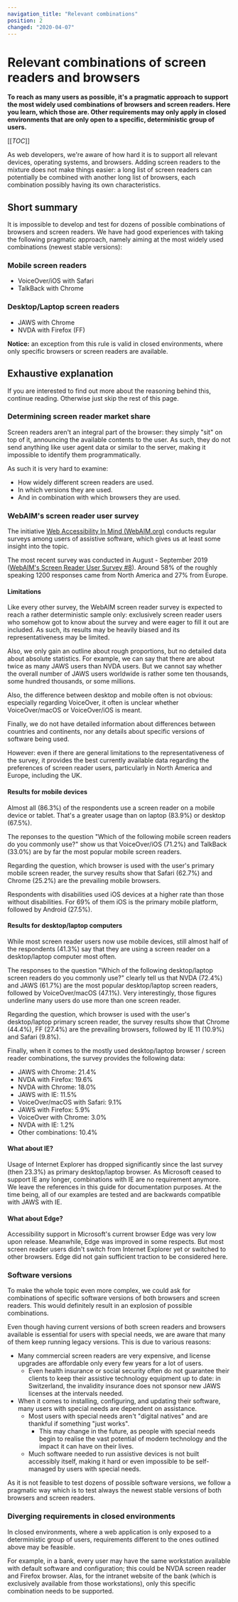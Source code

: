 ```yaml
---
navigation_title: "Relevant combinations"
position: 2
changed: "2020-04-07"
---
```


# Relevant combinations of screen readers and browsers

**To reach as many users as possible, it's a pragmatic approach to support the most widely used combinations of browsers and screen readers. Here you learn, which those are. Other requirements may only apply in closed environments that are only open to a specific, deterministic group of users.**

[[_TOC_]]

As web developers, we're aware of how hard it is to support all relevant devices, operating systems, and browsers. Adding screen readers to the mixture does not make things easier: a long list of screen readers can potentially be combined with another long list of browsers, each combination possibly having its own characteristics.

## Short summary

It is impossible to develop and test for dozens of possible combinations of browsers and screen readers. We have had good experiences with taking the following pragmatic approach, namely aiming at the most widely used combinations (newest stable versions):

### Mobile screen readers

- VoiceOver/iOS with Safari
- TalkBack with Chrome

### Desktop/Laptop screen readers

- JAWS with Chrome
- NVDA with Firefox (FF)

**Notice:** an exception from this rule is valid in closed environments, where only specific browsers or screen readers are available.

## Exhaustive explanation

If you are interested to find out more about the reasoning behind this, continue reading. Otherwise just skip the rest of this page.

### Determining screen reader market share

Screen readers aren't an integral part of the browser: they simply "sit" on top of it, announcing the available contents to the user. As such, they do not send anything like user agent data or similar to the server, making it impossible to identify them programmatically.

As such it is very hard to examine:

- How widely different screen readers are used.
- In which versions they are used.
- And in combination with which browsers they are used.

### WebAIM's screen reader user survey

The initiative [Web Accessibility In Mind (WebAIM.org)](https://webaim.org/) conducts regular surveys among users of assistive software, which gives us at least some insight into the topic.

The most recent survey was conducted in August - September 2019 ([WebAIM's Screen Reader User Survey #8](https://webaim.org/projects/screenreadersurvey8/)). Around 58% of the roughly speaking 1200 responses came from North America and 27% from Europe.

#### Limitations

Like every other survey, the WebAIM screen reader survey is expected to reach a rather deterministic sample only: exclusively screen reader users who somehow got to know about the survey and were eager to fill it out are included. As such, its results may be heavily biased and its representativeness may be limited.

Also, we only gain an outline about rough proportions, but no detailed data about absolute statistics. For example, we can say that there are about twice as many JAWS users than NVDA users. But we cannot say whether the overall number of JAWS users worldwide is rather some ten thousands, some hundred thousands, or some millions.

Also, the difference between desktop and mobile often is not obvious: especially regarding VoiceOver, it often is unclear whether VoiceOver/macOS or VoiceOver/iOS is meant.

Finally, we do not have detailed information about differences between countries and continents, nor any details about specific versions of software being used.

However: even if there are general limitations to the representativeness of the survey, it provides the best currently available data regarding the preferences of screen reader users, particularly in North America and Europe, including the UK.

#### Results for mobile devices

Almost all (86.3%) of the respondents use a screen reader on a mobile device or tablet. That's a greater usage than on laptop (83.9%) or desktop (67.5%).

The reponses to the question "Which of the following mobile screen readers do you commonly use?" show us that VoiceOver/iOS (71.2%) and TalkBack (33.0%) are by far the most popular mobile screen readers.

Regarding the question, which browser is used with the user's primary mobile screen reader, the survey results show that Safari (62.7%) and Chrome (25.2%) are the prevailing mobile browsers.

Respondents with disabilities used iOS devices at a higher rate than those without disabilities. For 69% of them iOS is the primary mobile platform, followed by Android (27.5%).

#### Results for desktop/laptop computers

While most screen reader users now use mobile devices, still almost half of the respondents (41.3%) say that they are using a screen reader on a desktop/laptop computer most often.

The responses to the question "Which of the following desktop/laptop screen readers do you commonly use?" clearly tell us that  NVDA (72.4%) and JAWS (61.7%) are the most popular desktop/laptop screen readers, followed by VoiceOver/macOS (47.1%). Very interestingly, those figures underline many users do use more than one screen reader.

Regarding the question, which browser is used with the user's desktop/laptop primary screen reader, the survey results show that Chrome (44.4%), FF (27.4%) are the prevailing browsers, followed by IE 11 (10.9%) and Safari (9.8%).

Finally, when it comes to the mostly used desktop/laptop browser / screen reader combinations, the survey provides the following data:

- JAWS with Chrome: 21.4%
- NVDA with Firefox: 19.6%
- NVDA with Chrome: 18.0%
- JAWS with IE: 11.5%
- VoiceOver/macOS with Safari: 9.1%
- JAWS with Firefox: 5.9%
- VoiceOver with Chrome: 3.0%
- NVDA with IE: 1.2%
- Other combinations: 10.4%

#### What about IE?

Usage of Internet Explorer has dropped significantly since the last survey (then 23.3%) as primary desktop/laptop browser. As Microsoft ceased to support IE any longer, combinations with IE are no requirement anymore. We leave the references in this guide for documentation purposes. At the time being, all of our examples are tested and are backwards compatible with JAWS with IE.

#### What about Edge?

Accessibility support in Microsoft's current browser Edge was very low upon release. Meanwhile, Edge was improved in some respects. But most screen reader users didn't switch from Internet Explorer yet or switched to other browsers. Edge did not gain sufficient traction to be considered here.

### Software versions

To make the whole topic even more complex, we could ask for combinations of specific software versions of both browsers and screen readers. This would definitely result in an explosion of possible combinations.

Even though having current versions of both screen readers and browsers available is essential for users with special needs, we are aware that many of them keep running legacy versions. This is due to various reasons:

- Many commercial screen readers are very expensive, and license upgrades are affordable only every few years for a lot of users.
    - Even health insurance or social security often do not guarantee their clients to keep their assistive technology equipment up to date: in Switzerland, the invalidity insurance does not sponsor new JAWS licenses at the intervals needed.
- When it comes to installing, configuring, and updating their software, many users with special needs are dependent on assistance.
    - Most users with special needs aren't "digital natives" and are thankful if something "just works".
        - This may change in the future, as people with special needs begin to realise the vast potential of modern technology and the impact it can have on their lives.
    - Much software needed to run assistive devices is not built accessibly itself, making it hard or even impossible to be self-managed by users with special needs.

As it is not feasible to test dozens of possible software versions, we follow a pragmatic way which is to test always the newest stable versions of both browsers and screen readers.

### Diverging requirements in closed environments

In closed environments, where a web application is only exposed to a deterministic group of users, requirements different to the ones outlined above may be feasible.

For example, in a bank, every user may have the same workstation available with default software and configuration; this could be NVDA screen reader and Firefox browser. Alas, for the intranet website of the bank (which is exclusively available from those workstations), only this specific combination needs to be supported.
